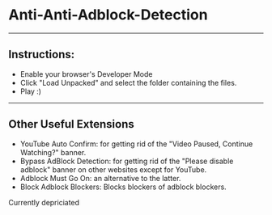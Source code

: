 # Anti-Anti-Adblock-Detection
---
## Instructions:
- Enable your browser's Developer Mode
- Click "Load Unpacked" and select the folder containing the files.
- Play :)

---

## Other Useful Extensions
- YouTube Auto Confirm: for getting rid of the "Video Paused, Continue Watching?" banner.
- Bypass AdBlock Detection: for getting rid of the "Please disable adblock" banner on other websites except for YouTube.
- Adblock Must Go On: an alternative to the latter.
- Block Adblock Blockers: Blocks blockers of adblock blockers. 

Currently depriciated
